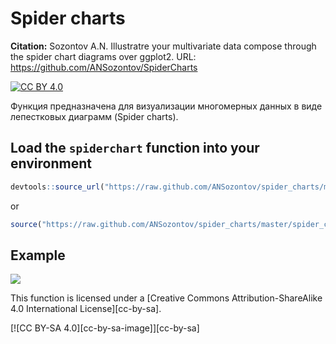 # Spider charts 

**Citation:** Sozontov A.N. Illustratre your multivariate data compose through the spider chart diagrams over ggplot2. URL: https://github.com/ANSozontov/SpiderCharts

[![CC BY 4.0][cc-by-shield]][cc-by]

Функция предназначена для визуализации многомерных данных в виде лепестковых диаграмм (Spider charts).

## Load the `spiderchart` function into your environment

``` r
devtools::source_url("https://raw.github.com/ANSozontov/spider_charts/master/spider_charts.R")
```
or
``` r
source("https://raw.github.com/ANSozontov/spider_charts/master/spider_charts.R")
```


## Example 

<img src="https://raw.githubusercontent.com/ANSozontov/spider_charts/main/example.svg">

This function is licensed under a
[Creative Commons Attribution-ShareAlike 4.0 International License][cc-by-sa].

[![CC BY-SA 4.0][cc-by-sa-image]][cc-by-sa]

[cc-by]: https://creativecommons.org/licenses/by/4.0/
[cc-by-shield]: https://img.shields.io/badge/License-CC%20BY%204.0-lightgrey.svg
[cc-by-image]: https://licensebuttons.net/l/by/4.0/88x31.png


